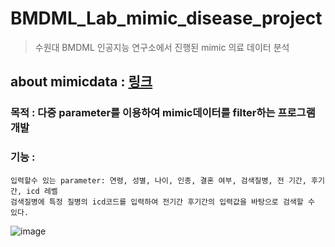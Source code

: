 # BMDML_Lab_mimic_disease_project

>수원대 BMDML 인공지능 연구소에서 진행된 mimic 의료 데이터 분석

about mimicdata : [링크](https://baeseongsu.github.io/posts/mimiciii/)
---

### 목적 : 다중 parameter를 이용하여 mimic데이터를 filter하는 프로그램 개발

### 기능 : 
```
입력할수 있는 parameter: 연령, 성별, 나이, 인종, 결혼 여부, 검색질병, 전 기간, 후기간, icd 레벨
검색질병에 특정 질병의 icd코드를 입력하여 전기간 후기간의 입력값을 바탕으로 검색할 수 있다.
```

![image](https://github.com/VangsillEE/BMDML_Lab_mimic_disease_project/assets/95456678/91d8d5ea-858a-4024-bd17-13c5c5366c8a)


